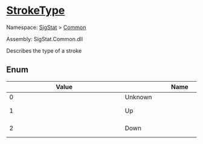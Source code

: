 # [StrokeType](./StrokeType.md)
Namespace: [SigStat]() > [Common](./README.md)

Assembly: SigStat.Common.dll


Describes the type of a stroke

##	Enum

| Value | Name | Summary | 
| --- | --- | --- | 
| 0<div style="width: 290px"> | Unknown<div style="width: 290px"> | The type of the stroke is not known<div style="width: 290px"> | <br>
| 1<div style="width: 290px"> | Up<div style="width: 290px"> | The stroke was made in the air (the pen did not tuch the tablet/paper)<div style="width: 290px"> | <br>
| 2<div style="width: 290px"> | Down<div style="width: 290px"> | The stroke was made on the writing surface (tablet, paper etc.)<div style="width: 290px"> | <br>


